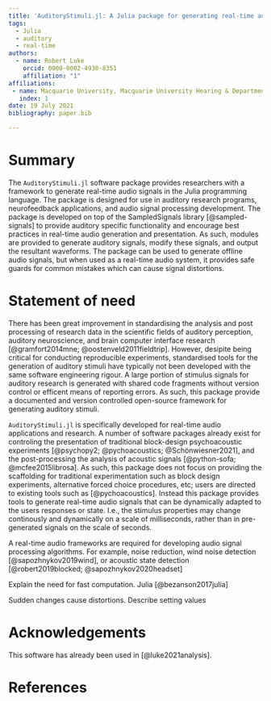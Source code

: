 ```yaml
---
title: 'AuditoryStimuli.jl: A Julia package for generating real-time auditory stimuli'
tags:
  - Julia
  - auditory
  - real-time
authors:
  - name: Robert Luke
    orcid: 0000-0002-4930-8351
    affiliation: "1"
affiliations:
 - name: Macquarie University, Macquarie University Hearing & Department of Linguistics, Australian Hearing Hub, Sydney, New South Wales, Australia
   index: 1
date: 19 July 2021
bibliography: paper.bib

---
```


# Summary

The `AuditoryStimuli.jl` software package provides researchers with a framework to generate real-time audio signals in the Julia programming language.
The package is designed for use in auditory research programs, neurofeedback applications, and audio signal processing development.
The package is developed on top of the SampledSignals library [@sampled-signals] to provide auditory specific functionality and encourage best practices in real-time audio generation and presentation.
As such, modules are provided to generate auditory signals, modify these signals, and output the resultant waveforms.
The package can be used to generate offline audio signals,
but when used as a real-time audio system, it provides safe guards for common mistakes which can cause signal distortions.


# Statement of need

There has been great improvement in standardising the analysis and post processing of research data
in the scientific fields of auditory perception, auditory neuroscience, and brain computer interface research [@gramfort2014mne; @oostenveld2011fieldtrip].
However, desipite being critical for conducting reproducible experiments, standardised tools for the generation of auditory stimuli have typically not been developed with the same software engineering rigour.
A large portion of stimulus signals for auditory research is generated with shared code fragments without version control or efficent means of reporting errors.
As such, this package provide a documented and version controlled open-source framework for generating auditory stimuli.

`AuditoryStimuli.jl` is specifically developed for real-time audio applications and research.
A number of software packages already exist for controling the presentation of traditional block-design psychoacoustic experiments [@psychopy2; @pychoacoustics; @Schönwiesner2021],
and the post-processing the analysis of acoustic signals [@python-sofa; @mcfee2015librosa].
As such, this package does not focus on providing the scaffolding for traditional experimentation
such as block design experiments, alternative forced choice procedures, etc;
users are directed to existing tools such as [@pychoacoustics].
Instead this package provides tools to generate real-time audio signals that can be dynamically adapted to the users responses or state.
I.e., the stimulus properties may change continously and dynamically on a scale of milliseconds,
rather than in pre-generated signals on the scale of seconds.

A real-time audio frameworks are required for developing audio signal processing algorithms.
For example, noise reduction, wind noise detection [@sapozhnykov2019wind], or acoustic state detection [@robert2019blocked; @sapozhnykov2020headset]



Explain the need for fast computation. Julia [@bezanson2017julia]



Sudden changes cause distortions. Describe setting values






# Acknowledgements

This software has already been used in [@luke2021analysis].


# References

